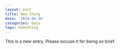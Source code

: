 ```yaml
---
layout: post
title: New thing
date: '2024-04-10'
categories: Data
tags: Something
---
```

This is a new entry. Please excuse it for being so brief.

